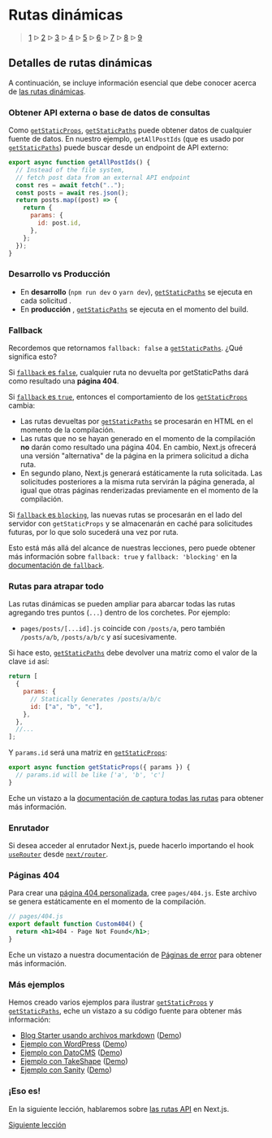 # Rutas dinámicas

> [1](./1.md) &#5125; [2](./2.md) &#5125; [3](./3.md) &#5125; [4](./4.md) &#5125; [5](./5.md) &#5125; [6](./6.md) &#5125; [7](./7.md) &#5125; [8](./8.md) &#5125; [9](./9.md)

## Detalles de rutas dinámicas

A continuación, se incluye información esencial que debe conocer acerca de [las rutas dinámicas](https://nextjs.org/docs/routing/dynamic-routes).

### Obtener API externa o base de datos de consultas

Como [`getStaticProps`](https://nextjs.org/docs/basic-features/data-fetching#getstaticprops-static-generation), [`getStaticPaths`](https://nextjs.org/docs/basic-features/data-fetching#getstaticpaths-static-generation) puede obtener datos de cualquier fuente de datos. En nuestro ejemplo, `getAllPostIds` (que es usado por [`getStaticPaths`](https://nextjs.org/docs/basic-features/data-fetching#getstaticpaths-static-generation)) puede buscar desde un endpoint de API externo:

```jsx
export async function getAllPostIds() {
  // Instead of the file system,
  // fetch post data from an external API endpoint
  const res = await fetch("..");
  const posts = await res.json();
  return posts.map((post) => {
    return {
      params: {
        id: post.id,
      },
    };
  });
}
```

### Desarrollo vs Producción

- En **desarrollo** (`npm run dev` o `yarn dev`), [`getStaticPaths`](https://nextjs.org/docs/basic-features/data-fetching#getstaticpaths-static-generation) se ejecuta en cada solicitud .
- En **producción** , [`getStaticPaths`](https://nextjs.org/docs/basic-features/data-fetching#getstaticpaths-static-generation) se ejecuta en el momento del build.

### Fallback

Recordemos que retornamos `fallback: false` a [`getStaticPaths`](https://nextjs.org/docs/basic-features/data-fetching#getstaticpaths-static-generation). ¿Qué significa esto?

Si [`fallback` es `false`](https://nextjs.org/docs/basic-features/data-fetching#fallback-false), cualquier ruta no devuelta por getStaticPaths dará como resultado una **página 404**.

Si [`fallback` es `true`](https://nextjs.org/docs/basic-features/data-fetching#fallback-true), entonces el comportamiento de los [`getStaticProps`](https://nextjs.org/docs/basic-features/data-fetching#getstaticprops-static-generation) cambia:

- Las rutas devueltas por [`getStaticPaths`](https://nextjs.org/docs/basic-features/data-fetching#getstaticpaths-static-generation) se procesarán en HTML en el momento de la compilación.
- Las rutas que no se hayan generado en el momento de la compilación **no** darán como resultado una página 404. En cambio, Next.js ofrecerá una versión "alternativa" de la página en la primera solicitud a dicha ruta.
- En segundo plano, Next.js generará estáticamente la ruta solicitada. Las solicitudes posteriores a la misma ruta servirán la página generada, al igual que otras páginas renderizadas previamente en el momento de la compilación.

Si [`fallback` es `blocking`](https://nextjs.org/docs/basic-features/data-fetching#fallback-blocking), las nuevas rutas se procesarán en el lado del servidor con `getStaticProps` y se almacenarán en caché para solicitudes futuras, por lo que solo sucederá una vez por ruta.

Esto está más allá del alcance de nuestras lecciones, pero puede obtener más información sobre `fallback: true` y `fallback: 'blocking'` en la [documentación de `fallback`](https://nextjs.org/docs/basic-features/data-fetching#the-fallback-key-required).

### Rutas para atrapar todo

Las rutas dinámicas se pueden ampliar para abarcar todas las rutas agregando tres puntos (`...`) dentro de los corchetes. Por ejemplo:

- `pages/posts/[...id].js` coincide con `/posts/a`, pero también `/posts/a/b`, `/posts/a/b/c` y así sucesivamente.

Si hace esto, [`getStaticPaths`](https://nextjs.org/docs/basic-features/data-fetching#getstaticpaths-static-generation) debe devolver una matriz como el valor de la clave `id` así:

```jsx
return [
  {
    params: {
      // Statically Generates /posts/a/b/c
      id: ["a", "b", "c"],
    },
  },
  //...
];
```

Y `params.id` será una matriz en [`getStaticProps`](https://nextjs.org/docs/basic-features/data-fetching#getstaticprops-static-generation):

```jsx
export async function getStaticProps({ params }) {
  // params.id will be like ['a', 'b', 'c']
}
```

Eche un vistazo a la [documentación de captura todas las rutas](https://nextjs.org/docs/routing/dynamic-routes#catch-all-routes) para obtener más información.

### Enrutador

Si desea acceder al enrutador Next.js, puede hacerlo importando el hook [`useRouter`](https://nextjs.org/docs/api-reference/next/router#userouter) desde [`next/router`](https://nextjs.org/docs/api-reference/next/router).

### Páginas 404

Para crear una [página 404 personalizada](https://nextjs.org/docs/advanced-features/custom-error-page#404-page), cree `pages/404.js`. Este archivo se genera estáticamente en el momento de la compilación.

```jsx
// pages/404.js
export default function Custom404() {
  return <h1>404 - Page Not Found</h1>;
}
```

Eche un vistazo a nuestra documentación de [Páginas de error](https://nextjs.org/docs/advanced-features/custom-error-page) para obtener más información.

### Más ejemplos

Hemos creado varios ejemplos para ilustrar [`getStaticProps`](https://nextjs.org/docs/basic-features/data-fetching#getstaticprops-static-generation) y [`getStaticPaths`](https://nextjs.org/docs/basic-features/data-fetching#getstaticpaths-static-generation), eche un vistazo a su código fuente para obtener más información:

- [Blog Starter usando archivos markdown](https://github.com/vercel/next.js/tree/canary/examples/blog-starter) ([Demo](https://next-blog-starter.vercel.app/))
- [Ejemplo con WordPress](https://github.com/vercel/next.js/tree/canary/examples/cms-wordpress) ([Demo](https://next-blog-wordpress.vercel.app/))
- [Ejemplo con DatoCMS](https://github.com/vercel/next.js/tree/canary/examples/cms-datocms) ([Demo](https://next-blog-datocms.vercel.app/))
- [Ejemplo con TakeShape](https://github.com/vercel/next.js/tree/canary/examples/cms-takeshape) ([Demo](https://next-blog-takeshape.vercel.app/))
- [Ejemplo con Sanity](https://github.com/vercel/next.js/tree/canary/examples/cms-sanity) ([Demo](https://next-blog-sanity.vercel.app/))

### ¡Eso es!

En la siguiente lección, hablaremos sobre [las rutas API](https://nextjs.org/docs/api-routes/introduction) en Next.js.

[Siguiente lección](../6/1.md)
